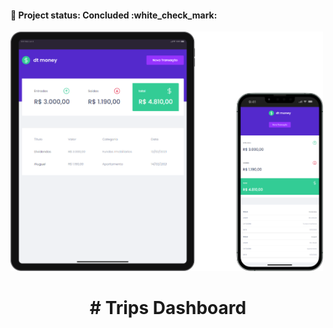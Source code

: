<h4> 
🚀 
  Project status: Concluded  :white_check_mark:
</h4>

<img width="500" alt="capa-readme" src="./src/assets/image-readme.png">
<h1 align="center"> # Trips Dashboard</h1>

